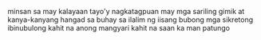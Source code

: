 minsan sa may kalayaan tayo'y nagkatagpuan
may mga sariling gimik at kanya-kanyang hangad sa buhay
sa ilalim ng iisang bubong
mga sikretong ibinubulong
kahit na anong mangyari
kahit na saan ka man patungo